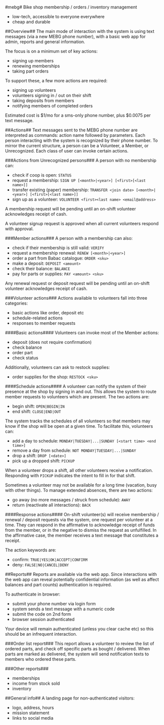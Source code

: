 #mebg#
Bike shop membership / orders / inventory management

* low-tech, accessible to everyone everywhere
* cheap and durable


##Overview##
The main mode of interaction with the system is using text messages (via a new MEBG phone number), with a basic web app for admin, reports and general information.

The focus is on a minimum set of key actions:

* signing up members
* renewing memberships
* taking part orders

To support these, a few more actions are required:

* signing up volunteers
* volunteers signing in / out on their shift
* taking deposits from members
* notifying members of completed orders

Estimated cost is $1/mo for a sms-only phone number, plus $0.0075 per text message.


##Actions##
Text messages sent to the MEBG phone number are interpreted as commands: action name followed by parameters. Each person interacting with the system is recognized by their phone number. To mirror the current structure, a person can be a Volunteer, a Member, or Unrecognized. Each class of user can invoke certain actions.


###Actions from Unrecognized persons###
A person with no membership can:

* check if coop is open: `STATUS`
* request a membership: `SIGN UP [<month>|<year>] [<first>[<last name>]]`
* transfer existing (paper) membership: `TRANSFER <join date> [<month>|<year>] [<first>[<last name>]]`
* sign up as a volunteer: `VOLUNTEER <first><last name> <email@address>`

A membership request will be pending until an on-shift volunteer acknowledges receipt of cash.

A volunteer signup request is approved when all current volunteers respond with approval.

###Member actions###
A person with a membership can also:

* check if their membership is still valid: `VERIFY`
* request a membership renewal: `RENEW [<month>|<year>]`
* order a part from Babac catalogue: `ORDER <sku>`
* make a deposit: `DEPOSIT <amount>`
* check their balance: `BALANCE`
* pay for parts or supplies: `PAY <amount> <sku>`

Any renewal request or deposit request will be pending until an on-shift volunteer acknowledges receipt of cash.

###Volunteer actions###
Actions available to volunteers fall into three categories:

* basic actions like order, deposit etc
* schedule-related actions
* responses to member requests

####Basic actions####
Volunteers can invoke most of the Member actions:

* deposit (does not require confirmation)
* check balance
* order part
* check status

Additionally, volunteers can ask to restock supplies:
* order supplies for the shop: `RESTOCK <sku>`


####Schedule actions####
A volunteer can notify the system of their presence at the shop by signing in and out. This allows the system to route member requests to volunteers which are present. The two actions are:

* begin shift: `OPEN|BEGIN|IN`
* end shift: `CLOSE|END|OUT`

The system tracks the schedules of all volunteers so that members may know if the shop will be open at a given time. To facilitate this, volunteers can:

* add a day to schedule: `MONDAY|TUESDAY|...|SUNDAY [<start time> <end time>]`
* remove a day from schedule: `NOT MONDAY|TUESDAY|...|SUNDAY`
* drop a shift: `DROP [<date>]`
* pick up a dropped shift: `PICKUP`

When a volunteer drops a shift, all other volunteers receive a notification. Responding with `PICKUP` indicates the intent to fill in for that shift.

Sometimes a volunteer may not be available for a long time (vacation, busy with other things). To manage extended absences, there are two actions:

* go away (no more messages / struck from schedule): `AWAY`
* return (reactivate all interactions): `BACK`

####Response actions####
On-shift volunteer(s) will receive membership / renewal / deposit requests via the system, one request per volunteer at a time. They can respond in the affirmative to acknowledge receipt of funds from the member, or in the negative to dismiss the request as unfulfilled. In the affirmative case, the member receives a text message that constitutes a receipt.

The action keywords are:

* confirm: `TRUE|YES|OK|ACCEPT|CONFIRM`
* deny: `FALSE|NO|CANCEL|DENY`


##Reports##
Reports are available via the web app. Since interactions with the web app can reveal potentially confidential information (as well as affect balances and part counts) authentication is required. 

To authenticate in browser:

* submit your phone number via login form
* system sends a text message with a numeric code
* submit the code on 2nd form
* browser session authenticated

Your device will remain authenticated (unless you clear cache etc) so this should be an infrequent interaction.

###Order list report###
This report allows a volunteer to review the list of ordered parts, and check off specific parts as bought / delivered.
When parts are marked as delivered, the system will send notification texts to members who ordered these parts.

###Other reports###
* memberships
* income from stock sold
* inventory

##General info##
A landing page for non-authenticated visitors:

* logo, address, hours
* mission statement
* links to social media

